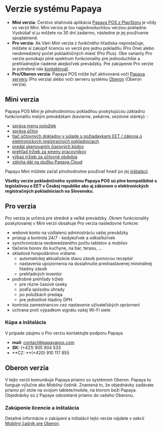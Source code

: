 # Verzie systému Papaya

* **Mini verzia**:  Čerstvo stiahnutá aplikácia [Papaya POS z PlayStoru](https://play.google.com/store/apps/details?id=qnd.papaya.pos) je vždy vo verzií Mini. Mini verzia je tou najjednoduchšou verziou pokladne. Vyskúšať si ju môžete na 30 dní zadarmo, následne je jej používanie spoplatnené. 
* **Pro verzia**:  Ak Vám Mini verzia z funkčného hľadiska nepostačuje, môžete si zakúpiť licenciu vo verzii pre jednu pokladňu \(Pro One\) alebo neobmedzený počet pokladničných miest \(Pro Plus\). Obe varianty Pro verzie ponúkajú plné spektrum funkcionality pre jednoduchšie a prehľadnejšie riadenie akejkoľvek prevádzky. Pre zakúpenie Pro verzie je potrebné nás [kontaktovať](#kúpa-a-inštalácia). 
* **Pro\/Oberon verzia**: Papaya POS môže byť aktivovaná voči [Papaya serveru](http://papayapos.sk/sk/pro) \(Pro verzia\) alebo voči serveru systému [Oberon](http://www.exalogic.sk/oberon/) \(Oberon verzia\).

## Mini verzia

Papaya POS Mini je plnohodnotnou pokladňou poskytujúcou základnú funkcionalitu malým prevádzkam \(kaviarne, pekárne, sezónne stánky\): :

* [správa menu položiek](../editacia_menu/editacie_menu_na_tablete.html)
* [správa účtov](../sprava_uctov/praca_s_uctom.html)
* [tlač účtovných dokladov v súlade s požiadavkami EET \/ zákona o elektronických registračných pokladniciach ](/sk/periferie/fiskalna_tlaciaren.html)
* [predaj skenovaním čiarových kódov](../periferie/skener_ciarovych_kodov.html)
* [prehľad tržieb za smeny pracovníkov](../uctovne_obdobia_a_smeny/README.html)
* [výkaz tržieb za účtovné obdobia](../uctovne_obdobia_a_smeny/README.html)
* [záloha dát na službu Papaya Cloud](../zalohy_dat/README.html)

Papayu Mini môžete začať plnohodnotne používať hneď po jej [inštalácií](../instalacia_papaye.html).

**Všetky verzie pokladničného systému Papaya POS sú plne kompatibilné s legislatívou o EET v Českej republike ako aj zákonom o elektronických registračných pokladniciach na Slovensku.**

## Pro verzia

Pro verzia je určená pre stredné a veľké prevádzky. Okrem funkcionality poskytovanej v Mini verzii obsahuje Pro verzia nasledovné funkcie:

* webové konto na vzdialenú administráciu vašej prevádzky
* prístup a kontrola 24\/7 - kedykoľvek a odkiaľkoľvek
* synchronizácia neobmedzeného počtu tabletov a mobilov
* tlačenie bonov do kuchyne, na bar, terasu, ...
* skladové hospodárstvo vrátane:
  * automatickej aktualizácie stavu zásob pomocou receptúr 
  * nastavenia upozornenia na dosiahnutie prednastavenej minimálnej hladiny zásob 
  * prehľadných inventúr
* podrobné prehľady tržieb
  * pre rôzne časové úseky 
  * podľa spôsobu úhrady 
  * po položkách predaja 
  * pre jednotlivé hladiny DPH
* kontrola zamestnancov cez nastavenie užívateľských oprávnení
* ochrana proti výpadkom signálu vašej Wi-Fi siete

### Kúpa a inštalácia

V prípade záujmu o Pro verziu kontaktujte podporu Papaya.

* **mail**: contact@papayapos.com
* **SK:** \(+421\) 905 904 533
* **CZ: **\(+420\) 910 117 855

## Oberon verzia

V tejto verzii komunikuje Papaya priamo so systémom Oberon. Papaya tu funguje výlučne ako _Mobilný čašník_. Znamená to, že objednávky zadávate priamo pri stole na svojom tablete\/mobile, na ktorom beží Papaya. Objednávky sú z Papaye odosielané priamo do vašeho Oberonu.

### Zakúpenie licencie a inštalácia

Detailné informácie o zakúpení a inštalácii tejto verzie nájdete v sekcii [Mobilný čašník pre Oberon](../oberon/README.html).

